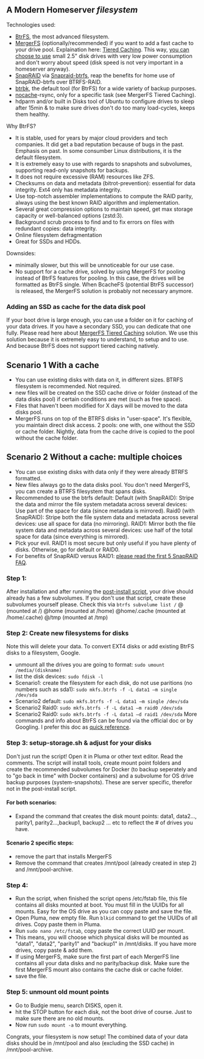 ## A Modern Homeserver _filesystem_

Technologies used: 
- [BtrFS](https://linuxhint.com/btrfs-filesystem-beginner-guide/), the most advanced filesystem. 
- [MergerFS](https://github.com/trapexit/mergerfs#description) (optionally/recommended) if you want to add a fast cache to your drive pool. Explaination here: [Tiered Caching](https://github.com/trapexit/mergerfs#tiered-caching). This way, [you can choose to use](https://github.com/zilexa/Homeserver/blob/master/Hardware%20recommendations.md) small 2.5" disk drives with very low power consumption and don't worry about speed (disk speed is not very important in a homeserver anyway).  
- [SnapRAID](http://www.snapraid.it/faq#whatisit) via [Snapraid-btrfs](https://github.com/automorphism88/snapraid-btrfs#faq), reap the benefits for home use of SnapRAID-btrfs over BTRFS-RAID.
- [btrbk](https://github.com/digint/btrbk), the default tool (for BtrFS) for a wide variety of backup purposes.
- [nocache](https://github.com/Feh/nocache#nocache---minimize-filesystem-caching-effects)-rsync, only for a specific task (see MergerFS Tiered Caching).  
- hdparm and/or built in Disks tool of Ubuntu to configure drives to sleep after 15min & to make sure drives don't do too many load-cycles, keeps them healthy. 

Why BtrFS? 
- It is stable, used for years by major cloud providers and tech companies. It did get a bad reputation because of bugs in the past. Emphasis on past. In some consumber Linux distributions, it is the default filesystem. 
- It is extremely easy to use with regards to snapshots and subvolumes, supporting read-only snapshots for backups. 
- It does not require excessive (RAM) resources like ZFS. 
- Checksums on data and metadata (bitrot-prevention): essential for data integrity. Ext4 only has metadata integrity.
- Use top-notch assembler implementations to compute the RAID parity, always using the best known RAID algorithm and implementation.
- Several great compression options to maintain speed, get max storage capacity or well-balanced options (zstd:3). 
- Background scrub process to find and to fix errors on files with redundant copies: data integrity.
- Online filesystem defragmentation
- Great for SSDs and HDDs.

Downsides: 
- minimally slower, but this will be unnoticeable for our use case. 
- No support for a cache drive, solved by using MergerFS for pooling instead of BtrFS features for pooling. In this case, the drives will be formatted as BtrFS single. When BcacheFS (potential BtrFS successor) is released, the MergerFS solution is probably not necessary anymore. 
 

### Adding an SSD as cache for the data disk pool
If your boot drive is large enough, you can use a folder on it for caching of your data drives. If you have a secondary SSD, you can dedicate that one fully.
Please read here about [MergerFS Tiered Caching](https://github.com/trapexit/mergerfs#tiered-caching) solution. We use this solution because it is extremely easy to understand, to setup and to use. And because BtrFS does not support tiered caching natively. 
 
## Scenario 1 With a cache
- You can use existing disks with data on it, in different sizes. BTRFS filesystem is recommended. Not required.
- new files will be created on the SSD cache drive or folder (instead of the data disks pool) if certain conditions are met (such as free space). 
- Files that haven't been modified for X days will be moved to the data disks pool. 
- MergerFS runs on top of the BTRFS disks in "user-space". It's flexible, you maintain direct disk access. 2 pools: one with, one without the SSD or cache folder. Nightly, data from the cache drive is copied to the pool without the cache folder. 

## Scenario 2 Without a cache: multiple choices
- You can use existing disks with data only if they were already BTRFS formatted.
- New files always go to the data disks pool. You don't need MergerFS, you can create a BTRFS filesystem that spans disks. 
- Recommended to use the btrfs default:
Default (with SnapRAID): Stripe the data and mirror the file system metadata across several devices: Use part of the space for data (since metadata is mirrored). 
Raid0 (with SnapRAID): Stripe both the file system data and metadata across several devices: use all space for data (no mirroring). 
RAID1: Mirror both the file system data and metadata across several devices: use half of the total space for data (since everything is mirrored). 
- Pick your evil. RAID1 is most secure but only useful if you have plenty of disks. Otherwise, go for default or RAID0.
- For benefits of SnapRAID versus RAID1: [please read the first 5 SnapRAID FAQ](https://www.snapraid.it/faq#whatisit). 

### Step 1: 
After installation and after running the [post-install script](https://github.com/zilexa/Ubuntu-Budgie-Post-Install-Script), your drive should already has a few subvolumes. If you don't use that script, create these subvolumes yourself please. 
Check this via `btrfs subvolume list /`
@ (mounted at /)
@home (mounted at /home)
@home/.cache (mounted at /home/.cache)
@/tmp (mounted at /tmp)

### Step 2: Create new filesystems for disks
Note this will delete your data. To convert EXT4 disks or add existing BtrFS disks to a filesystem, Google. 
- unmount all the drives you are going to format: `sudo umount /media/(diskname)`
- list the disk devices: `sudo fdisk -l`
- Scenario1: create the filesystem for each disk, do not use paritions (no numbers such as sda1): `sudo mkfs.btrfs -f -L data1 –m single /dev/sda`
- Scenario2 default: `sudo mkfs.btrfs -f -L data1 –m single /dev/sda`
- Scenario2 Raid0: `sudo mkfs.btrfs -f -L data1 –m raid0 /dev/sda`
- Scenario2 Raid0: `sudo mkfs.btrfs -f -L data1 –d raid1 /dev/sda`
More commands and info about BtrFS can be found via the official doc or by Googling. I prefer this doc as [quick reference](https://docs.oracle.com/cd/E37670_01/E37355/html/ol_about_btrfs.html).

### Step 3: setup-storage.sh & adjust for your disks
Don't just run the script! Open it in Pluma or other text editor. Read the comments. 
The script will install tools, create mount point folders and create the recommended subvolumes for Docker (to backup seperately and to "go back in time" with Docker containers) and a subvolume for OS drive backup purposes (system-snapshots). These are server specific, therefor not in the post-install script.

#### For both scenarios: 
- Expand the command that creates the disk mount points: data1, data2..., parity1, parity2...,backup1, backup2 ... etc to reflect the # of drives you have. 

#### Scenario 2 specific steps: 
- remove the part that installs MergerFS
- Remove the command that creates /mnt/pool (already created in step 2) and /mnt/pool-archive. 

### Step 4: 
- Run the script, when finished the script opens /etc/fstab file, this file contains all disks mounted at boot. You must fill in the UUIDs for all mounts. Easy for the OS drive as you can copy paste and save the file. 
- Open Pluma, new empty file. Run `blkid` command to get the UUIDs of all drives. Copy paste them in Pluma. 
- Run `sudo nano /etc/fstab`, copy paste the correct UUID per mount. 
- This means, you will choose which physical disks will be mounted as "data1", "data2", "parity1" and "backup1" in /mnt/disks. If you have more drives, copy paste & add them. 
- If using MergerFS, make sure the first part of each MergerFS line contains all your data disks and no parity/backup disk. Make sure the first MergerFS mount also contains the cache disk or cache folder. 
- save the file. 

### Step 5: unmount old mount points
- Go to Budgie menu, search DISKS, open it. 
- hit the STOP button for each disk, not the boot drive of course. Just to make sure there are no old mounts.
- Now run `sudo mount -a` to mount everything.

Congrats, your filesystem is now setup!
The combined data of your data disks should be in /mnt/pool and also (excluding the SSD cache) in /mnt/pool-archive. 
